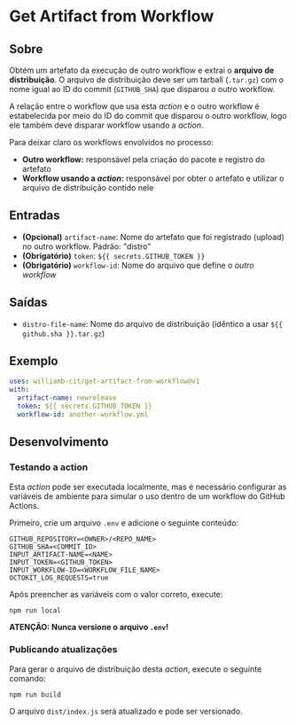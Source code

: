 # Get Artifact from Workflow

## Sobre

Obtém um artefato da execução de outro workflow e extrai o **arquivo de distribuição**. O arquivo de distribuição deve ser um tarball (`.tar.gz`) com o nome igual ao ID do commit (`GITHUB_SHA`) que disparou o outro workflow.

A relação entre o workflow que usa esta *action* e o outro workflow é estabelecida por meio do ID do commit que disparou o outro workflow, logo ele também deve disparar workflow usando a *action*.

Para deixar claro os workflows envolvidos no processo:

- **Outro workflow:** responsável pela criação do pacote e registro do artefato
- **Workflow usando a *action*:** responsável por obter o artefato e utilizar o arquivo de distribuição contido nele

## Entradas

- **(Opcional)** `artifact-name`: Nome do artefato que foi registrado (upload) no outro workflow. Padrão: "distro"
- **(Obrigatório)** `token`: `${{ secrets.GITHUB_TOKEN }}`
- **(Obrigatório)** `workflow-id`: Nome do arquivo que define o *outro workflow*

## Saídas

- `distro-file-name`: Nome do arquivo de distribuição (idêntico a usar `${{ github.sha }}.tar.gz`)

## Exemplo

```yaml
uses: williamb-cit/get-artifact-from-workflow@v1
with:
  artifact-name: newrelease
  token: ${{ secrets.GITHUB_TOKEN }}
  workflow-id: another-workflow.yml
```

## Desenvolvimento

### Testando a action

Esta *action* pode ser executada localmente, mas é necessário configurar as variáveis de ambiente para simular o uso dentro de um workflow do GitHub Actions.

Primeiro, crie um arquivo `.env` e adicione o seguinte conteúdo:

```
GITHUB_REPOSITORY=<OWNER>/<REPO_NAME>
GITHUB_SHA=<COMMIT_ID>
INPUT_ARTIFACT-NAME=<NAME>
INPUT_TOKEN=<GITHUB_TOKEN>
INPUT_WORKFLOW-ID=<WORKFLOW_FILE_NAME>
OCTOKIT_LOG_REQUESTS=true
```

Após preencher as variáveis com o valor correto, execute:

```
npm run local
```

**ATENÇÃO: Nunca versione o arquivo `.env`!**

### Publicando atualizações

Para gerar o arquivo de distribuição desta *action*, execute o seguinte comando:

```
npm run build
```

O arquivo `dist/index.js` será atualizado e pode ser versionado.
